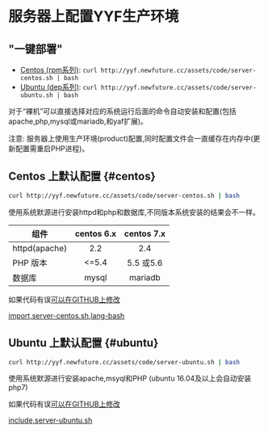 服务器上配置YYF生产环境
===================

"一键部署"
----------------------

* [Centos (rpm系列)](#centos): `curl http://yyf.newfuture.cc/assets/code/server-centos.sh | bash`
* [Ubuntu (dep系列)](#ubuntu): `curl http://yyf.newfuture.cc/assets/code/server-ubuntu.sh | bash`

对于“裸机”可以直接选择对应的系统运行后面的命令自动安装和配置(包括 apache,php,mysql或mariadb,和yaf扩展)。

注意: 服务器上使用生产环境(product)配置,同时配置文件会一直缓存在内存中(更新配置需重启PHP进程)。

Centos 上默认配置 {#centos}
------------------------

```bash
curl http://yyf.newfuture.cc/assets/code/server-centos.sh | bash
```
使用系统默源进行安装httpd和php和数据库,不同版本系统安装的结果会不一样。

组件 | centos 6.x | centos 7.x |
------|:---------:|:---------:|
httpd(apache) | 2.2 | 2.4 |
PHP 版本 | <=5.4   | 5.5 或5.6 |
数据库| mysql | mariadb  |



如果代码有误[可以在GITHUB上修改](https://github.com/NewFuture/yyf-book/edit/master/assets/code/server-centos.sh)

[import,server-centos.sh,lang-bash](../assets/code/server-centos.sh)


Ubuntu 上默认配置 {#ubuntu}
------------------------

```bash
curl http://yyf.newfuture.cc/assets/code/server-ubuntu.sh | bash
```

使用系统默源进行安装apache,msyql和PHP (ubuntu 16.04及以上会自动安装php7)


如果代码有误[可以在GITHUB上修改](https://github.com/NewFuture/yyf-book/edit/master/assets/code/server-ubuntu.sh)

[include,server-ubuntu.sh](../assets/code/server-ubuntu.sh)
